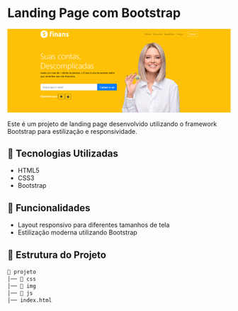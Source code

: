 # Landing Page com Bootstrap

![Print do projeto](img/Projeto-Finans.png)


Este é um projeto de landing page desenvolvido utilizando o framework Bootstrap para estilização e responsividade.

## 🚀 Tecnologias Utilizadas

- HTML5
- CSS3
- Bootstrap

## 📌 Funcionalidades

- Layout responsivo para diferentes tamanhos de tela
- Estilização moderna utilizando Bootstrap

## 📂 Estrutura do Projeto

```
📂 projeto
│── 📁 css
│── 📁 img
│── 📁 js
│── index.html

